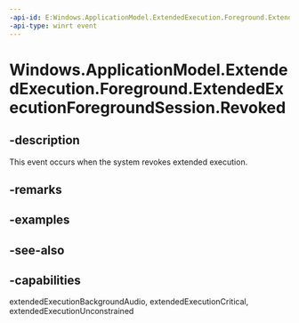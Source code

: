 ----api-id: E:Windows.ApplicationModel.ExtendedExecution.Foreground.ExtendedExecutionForegroundSession.Revoked
-api-type: winrt event
---<!-- Event syntaxpublic event Windows.Foundation.TypedEventHandler Revoked<object,  Windows.ApplicationModel.ExtendedExecution.Foreground.ExtendedExecutionForegroundRevokedEventArgs>--># Windows.ApplicationModel.ExtendedExecution.Foreground.ExtendedExecutionForegroundSession.Revoked## -descriptionThis event occurs when the system revokes extended execution.## -remarks## -examples## -see-also## -capabilitiesextendedExecutionBackgroundAudio, extendedExecutionCritical, extendedExecutionUnconstrained